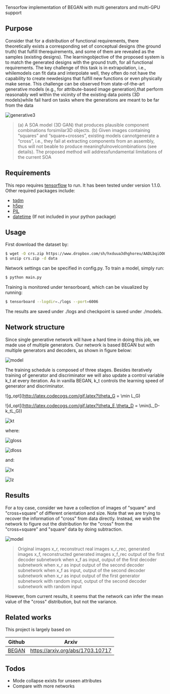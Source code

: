 Tensorfow implementation of BEGAN with multi generators and multi-GPU support


## Purpose
Consider that for a distribution of functional requirements, there theoretically exists a corresponding set of conceptual designs (the ground truth) that fulfill therequirements, and some of them are revealed as the samples (existing designs). The learningobjective of the proposed system is to match the generated designs with the ground truth, for all functional requirements. The key challenge of this task is in extrapolation, i.e., whilemodels can fit data and interpolate well, they often do not have the capability to create newdesigns that fulfill new functions or even physically make sense.  This challenge can be observed from state-of-the-art generative models (e.g., for attribute-based image generation),that  perform  reasonably  well  within  the  vicinity  of  the  existing  data  points  (3D  models)while fail hard on tasks where the generations are meant to be far from the data

![generative3](/../subnets/assets/generative3.png)
> (a) A SOA model (3D GAN) that produces plausible component combinations forsimilar3D objects.  (b) Given images containing “squares” and “square+crosses”, existing models cannotgenerate  a  “cross”,  i.e.,  they  fail  at  extracting  components  from  an  assembly,  thus  will  not  beable to produce meaningfulnovelcombinations (see details).  The proposed method will addressfundamental limitations of the current SOA

## Requirements

This repo requires [tensorflow](https://tensorflow.org/) to run. It has been tested under version 1.1.0. Other required packages include:
- [tqdm](https://pypi.python.org/pypi/tqdm)
- [h5py](http://www.h5py.org/)
- [PIL](http://www.pythonware.com/products/pil/)
- [datetime](https://stackoverflow.com/questions/20849517/no-datetime-module-in-python-how-to-install-via-easy-install)
(If not included in your python package)

## Usage
First download the dataset by:
```sh
$ wget -O crs.zip https://www.dropbox.com/sh/hxduua3dhghoreu/AADLbqiOOQjxHtEBoTlk1DZja?dl=1
$ unzip crs.zip -d data
```
Network settings can be specified in config.py. To train a model, simply run:
```sh
$ python main.py
```
Training is monitored under tensorboard, which can be visualized by running:
```sh
$ tensorboard --logdir=./logs --port=6006
```
The results are saved under ./logs and checkpoint is saved under ./models.

## Network structure

Since single generative network will have a hard time in doing this job, we made use of multiple generators.
Our network is based BEGAN but with multiple generators and decoders, as shown in figure below:

![model](/../subnets/assets/model.png)

The training schedule is composed of three stages.
Besides iteratively training of generator and discriminator we will also update a control variable k_t at every iteration.
As in vanilla BEGAN, k_t controls the learning speed of generator and discriminator.

![g_opt](http://latex.codecogs.com/gif.latex?\theta_G = \min L_G)

![d_opt](http://latex.codecogs.com/gif.latex?\theta_E,\theta_D = \min(L_D-k_tL_G))

![kt](http://latex.codecogs.com/gif.latex?k_{t+1}=k_t+\lambda_k\Big({\gamma}L_D-L_G\Big))

where:

![gloss]( http://latex.codecogs.com/gif.latex?L_G=L_{rec}(x_f)+L_z(dz_f))

![dloss](http://latex.codecogs.com/gif.latex?L_D=L_{rec}(x_r)&plus;L_z(dz_r))

and:

![lx](http://latex.codecogs.com/gif.latex?L_{rec}=||x-x_{rec}||_2)

![lz](http://latex.codecogs.com/gif.latex?L_z=||z-dz||_2)

## Results

For a toy case, consider we have a collection of images of "square" and "cross+square" of different orientation and size.
Note that we are trying to recover the information of "cross" from data directly.
Instead, we wish the network to figure out the distribution for the "cross"  from the "cross+square" and "square" data by doing subtraction.

![model](/../subnets/assets/itr44500.png)

> Original images x_r, reconstruct real images x_r_rec, generated images x_f, reconstructed generated images x_f_rec
> output of the first decoder subnetwork when x_f as input, output of the first decoder subnetwork when x_r as input
> output of the second decoder subnetwork when x_f as input, output of the second decoder subnetwork when x_r as input
> output of the first generator subnetwork with random input, output of the second decoder subnetwork with random input

However, from current results, it seems that the network can infer the mean value of the "cross" distribution, but not the variance.



## Related works

This project is largely based on

| Github | Arxiv |
| ------ | ------ |
| [BEGAN](https://github.com/hope-yao/BEGAN-tensorflow) | https://arxiv.org/abs/1703.10717 |



## Todos

 - Mode collapse exists for unseen attributes
 - Compare with more networks



